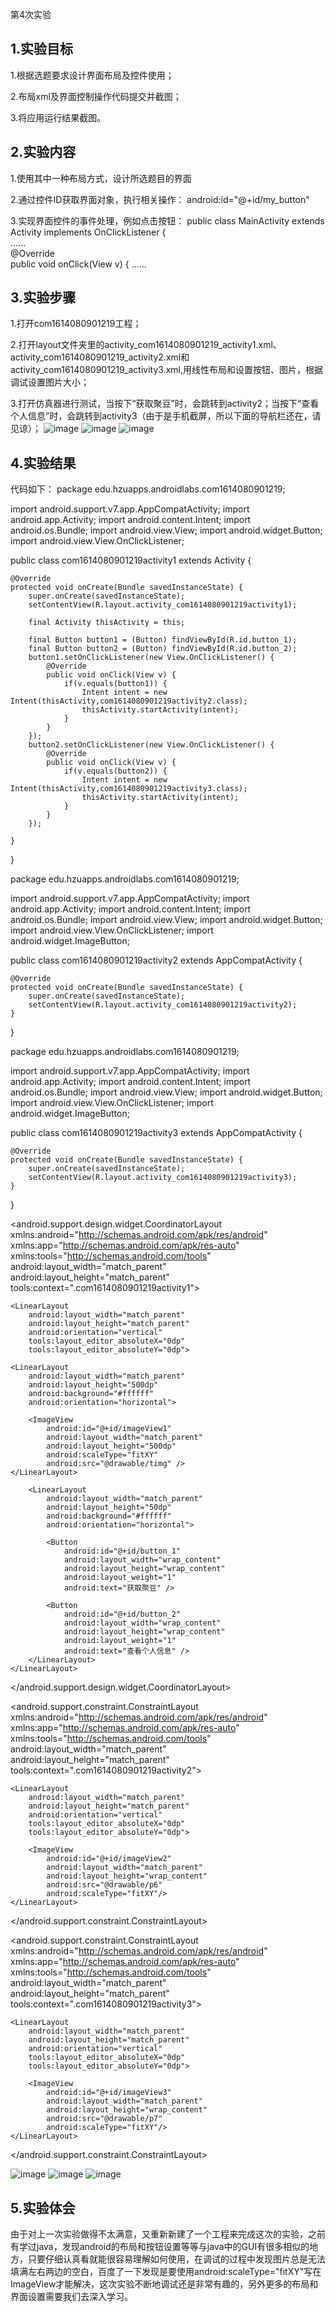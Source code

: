 第4次实验
## 1.实验目标
1.根据选题要求设计界面布局及控件使用；

2.布局xml及界面控制操作代码提交并截图；

3.将应用运行结果截图。
## 2.实验内容
1.使用其中一种布局方式，设计所选题目的界面

2.通过控件ID获取界面对象，执行相关操作：
android:id="@+id/my_button"

3.实现界面控件的事件处理，例如点击按钮：
public class MainActivity extends Activity  implements OnClickListener {    
    ......   
    @Override    
    public void onClick(View v) { 
    ......
    
## 3.实验步骤
1.打开com1614080901219工程；

2.打开layout文件夹里的activity_com1614080901219_activity1.xml、activity_com1614080901219_activity2.xml和activity_com1614080901219_activity3.xml,用线性布局和设置按钮、图片，根据调试设置图片大小；

3.打开仿真器进行测试，当按下“获取聚豆”时，会跳转到activity2；当按下“查看个人信息”时，会跳转到activity3（由于是手机截屏，所以下面的导航栏还在，请见谅）；
![image](https://github.com/as6296463/android-labs-2018/blob/master/com1614080901219/d1.png)
![image](https://github.com/as6296463/android-labs-2018/blob/master/com1614080901219/d2.png)
![image](https://github.com/as6296463/android-labs-2018/blob/master/com1614080901219/d3.png)
## 4.实验结果
代码如下：
package edu.hzuapps.androidlabs.com1614080901219;

import android.support.v7.app.AppCompatActivity;
import android.app.Activity;
import android.content.Intent;
import android.os.Bundle;
import android.view.View;
import android.widget.Button;
import android.view.View.OnClickListener;

public class com1614080901219activity1 extends Activity {

    @Override
    protected void onCreate(Bundle savedInstanceState) {
        super.onCreate(savedInstanceState);
        setContentView(R.layout.activity_com1614080901219activity1);

        final Activity thisActivity = this;

        final Button button1 = (Button) findViewById(R.id.button_1);
        final Button button2 = (Button) findViewById(R.id.button_2);
        button1.setOnClickListener(new View.OnClickListener() {
            @Override
            public void onClick(View v) {
                if(v.equals(button1)) {
                    Intent intent = new Intent(thisActivity,com1614080901219activity2.class);
                    thisActivity.startActivity(intent);
                }
            }
        });
        button2.setOnClickListener(new View.OnClickListener() {
            @Override
            public void onClick(View v) {
                if(v.equals(button2)) {
                    Intent intent = new Intent(thisActivity,com1614080901219activity3.class);
                    thisActivity.startActivity(intent);
                }
            }
        });

    }
}

package edu.hzuapps.androidlabs.com1614080901219;

import android.support.v7.app.AppCompatActivity;
import android.app.Activity;
import android.content.Intent;
import android.os.Bundle;
import android.view.View;
import android.widget.Button;
import android.view.View.OnClickListener;
import android.widget.ImageButton;

public class com1614080901219activity2 extends AppCompatActivity {

    @Override
    protected void onCreate(Bundle savedInstanceState) {
        super.onCreate(savedInstanceState);
        setContentView(R.layout.activity_com1614080901219activity2);
    }
}

package edu.hzuapps.androidlabs.com1614080901219;

import android.support.v7.app.AppCompatActivity;
import android.app.Activity;
import android.content.Intent;
import android.os.Bundle;
import android.view.View;
import android.widget.Button;
import android.view.View.OnClickListener;
import android.widget.ImageButton;

public class com1614080901219activity3 extends AppCompatActivity {

    @Override
    protected void onCreate(Bundle savedInstanceState) {
        super.onCreate(savedInstanceState);
        setContentView(R.layout.activity_com1614080901219activity3);
    }
}

<?xml version="1.0" encoding="utf-8"?>
<android.support.design.widget.CoordinatorLayout xmlns:android="http://schemas.android.com/apk/res/android"
    xmlns:app="http://schemas.android.com/apk/res-auto"
    xmlns:tools="http://schemas.android.com/tools"
    android:layout_width="match_parent"
    android:layout_height="match_parent"
    tools:context=".com1614080901219activity1">

    <LinearLayout
        android:layout_width="match_parent"
        android:layout_height="match_parent"
        android:orientation="vertical"
        tools:layout_editor_absoluteX="0dp"
        tools:layout_editor_absoluteY="0dp">

    <LinearLayout
        android:layout_width="match_parent"
        android:layout_height="500dp"
        android:background="#ffffff"
        android:orientation="horizontal">

        <ImageView
            android:id="@+id/imageView1"
            android:layout_width="match_parent"
            android:layout_height="500dp"
            android:scaleType="fitXY"
            android:src="@drawable/timg" />
    </LinearLayout>

        <LinearLayout
            android:layout_width="match_parent"
            android:layout_height="50dp"
            android:background="#ffffff"
            android:orientation="horizontal">

            <Button
                android:id="@+id/button_1"
                android:layout_width="wrap_content"
                android:layout_height="wrap_content"
                android:layout_weight="1"
                android:text="获取聚豆" />

            <Button
                android:id="@+id/button_2"
                android:layout_width="wrap_content"
                android:layout_height="wrap_content"
                android:layout_weight="1"
                android:text="查看个人信息" />
        </LinearLayout>
    </LinearLayout>

</android.support.design.widget.CoordinatorLayout>

<?xml version="1.0" encoding="utf-8"?>
<android.support.constraint.ConstraintLayout xmlns:android="http://schemas.android.com/apk/res/android"
    xmlns:app="http://schemas.android.com/apk/res-auto"
    xmlns:tools="http://schemas.android.com/tools"
    android:layout_width="match_parent"
    android:layout_height="match_parent"
    tools:context=".com1614080901219activity2">

    <LinearLayout
        android:layout_width="match_parent"
        android:layout_height="match_parent"
        android:orientation="vertical"
        tools:layout_editor_absoluteX="0dp"
        tools:layout_editor_absoluteY="0dp">

        <ImageView
            android:id="@+id/imageView2"
            android:layout_width="match_parent"
            android:layout_height="wrap_content"
            android:src="@drawable/p6"
            android:scaleType="fitXY"/>
    </LinearLayout>
</android.support.constraint.ConstraintLayout>

<?xml version="1.0" encoding="utf-8"?>
<android.support.constraint.ConstraintLayout xmlns:android="http://schemas.android.com/apk/res/android"
    xmlns:app="http://schemas.android.com/apk/res-auto"
    xmlns:tools="http://schemas.android.com/tools"
    android:layout_width="match_parent"
    android:layout_height="match_parent"
    tools:context=".com1614080901219activity3">

    <LinearLayout
        android:layout_width="match_parent"
        android:layout_height="match_parent"
        android:orientation="vertical"
        tools:layout_editor_absoluteX="0dp"
        tools:layout_editor_absoluteY="0dp">

        <ImageView
            android:id="@+id/imageView3"
            android:layout_width="match_parent"
            android:layout_height="wrap_content"
            android:src="@drawable/p7"
            android:scaleType="fitXY"/>
    </LinearLayout>

</android.support.constraint.ConstraintLayout>

![image](https://github.com/as6296463/android-labs-2018/blob/master/com1614080901219/d1.png)
![image](https://github.com/as6296463/android-labs-2018/blob/master/com1614080901219/d2.png)
![image](https://github.com/as6296463/android-labs-2018/blob/master/com1614080901219/d3.png)

## 5.实验体会
  由于对上一次实验做得不太满意，又重新新建了一个工程来完成这次的实验，之前有学过java，发现android的布局和按钮设置等等与java中的GUI有很多相似的地方，只要仔细认真看就能很容易理解如何使用，在调试的过程中发现图片总是无法填满左右两边的空白，百度了一下发现是要使用android:scaleType="fitXY"写在ImageView才能解决，这次实验不断地调试还是非常有趣的，另外更多的布局和界面设置需要我们去深入学习。
